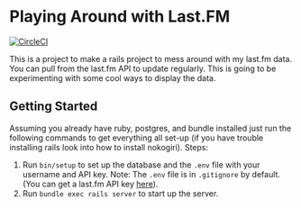 # Playing Around with Last.FM
[![CircleCI](https://circleci.com/gh/snood1205/playing_around_with_last_fm.svg?style=svg)](https://circleci.com/gh/snood1205/playing_around_with_last_fm)

This is a project to make a rails project to mess around with my last.fm data. You can pull from the last.fm API to update regularly. This is going to be experimenting with some cool ways to display the data.

## Getting Started
Assuming you already have ruby, postgres, and bundle installed just run the following commands to get everything all set-up (if you have trouble installing rails look into how to install nokogiri).
Steps:
1. Run `bin/setup` to set up the database and the `.env` file with your username and API key.  Note: The `.env` file is in `.gitignore` by default. (You can get a last.fm API key [here](https://www.last.fm/api/account/create)).
2. Run `bundle exec rails server` to start up the server.
